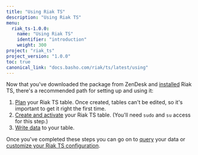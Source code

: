 ```yaml
---
title: "Using Riak TS"
description: "Using Riak TS"
menu:
  riak_ts-1.0.0:
    name: "Using Riak TS"
    identifier: "introduction"
    weight: 300
project: "riak_ts"
project_version: "1.0.0"
toc: true
canonical_link: "docs.basho.com/riak/ts/latest/using"
---
```



[activating]: http://docs.basho.com/riakts/1.0.0/using/creating-activating/
[configuring]: http://docs.basho.com/riakts/1.0.0/using/configuring
[installing]: http://docs.basho.com/riakts/1.0.0/installing/installing/
[planning]: http://docs.basho.com/riakts/1.0.0/using/planning
[querying]: http://docs.basho.com/riakts/1.0.0/using/querying
[writing]: http://docs.basho.com/riakts/1.0.0/using/writingdata


Now that you've downloaded the package from ZenDesk and [installed][installing] Riak TS, there's a recommended path for setting up and using it:

1. [Plan][planning] your Riak TS table. Once created, tables can't be edited, so it's important to get it right the first time.
2. [Create and activate][activating] your Riak TS table. (You'll need `sudo` and `su` access for this step.)
3. [Write data][writing] to your table.

Once you've completed these steps you can go on to [query][querying] your data or [customize your Riak TS configuration][configuring].
